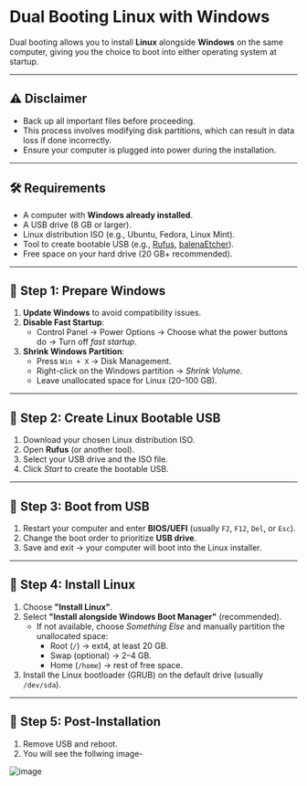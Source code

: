 # Dual Booting Linux with Windows

Dual booting allows you to install **Linux** alongside **Windows** on the same computer, giving you the choice to boot into either operating system at startup.

---

## ⚠️ Disclaimer
- Back up all important files before proceeding.
- This process involves modifying disk partitions, which can result in data loss if done incorrectly.
- Ensure your computer is plugged into power during the installation.

---

## 🛠 Requirements
- A computer with **Windows already installed**.
- A USB drive (8 GB or larger).
- Linux distribution ISO (e.g., Ubuntu, Fedora, Linux Mint).
- Tool to create bootable USB (e.g., [Rufus](https://rufus.ie), [balenaEtcher](https://etcher.io)).
- Free space on your hard drive (20 GB+ recommended).

---

## 🔹 Step 1: Prepare Windows
1. **Update Windows** to avoid compatibility issues.
2. **Disable Fast Startup**:
   - Control Panel → Power Options → Choose what the power buttons do → Turn off *fast startup*.
3. **Shrink Windows Partition**:
   - Press `Win + X` → Disk Management.
   - Right-click on the Windows partition → *Shrink Volume*.
   - Leave unallocated space for Linux (20–100 GB).

---

## 🔹 Step 2: Create Linux Bootable USB
1. Download your chosen Linux distribution ISO.
2. Open **Rufus** (or another tool).
3. Select your USB drive and the ISO file.
4. Click *Start* to create the bootable USB.

---

## 🔹 Step 3: Boot from USB
1. Restart your computer and enter **BIOS/UEFI** (usually `F2`, `F12`, `Del`, or `Esc`).
2. Change the boot order to prioritize **USB drive**.
3. Save and exit → your computer will boot into the Linux installer.

---

## 🔹 Step 4: Install Linux
1. Choose **"Install Linux"**.
2. Select **"Install alongside Windows Boot Manager"** (recommended).
   - If not available, choose *Something Else* and manually partition the unallocated space:
     - Root (`/`) → ext4, at least 20 GB.
     - Swap (optional) → 2–4 GB.
     - Home (`/home`) → rest of free space.
3. Install the Linux bootloader (GRUB) on the default drive (usually `/dev/sda`).

---

## 🔹 Step 5: Post-Installation
1. Remove USB and reboot.
2. You will see the follwing image-

![image](installed.png)